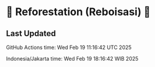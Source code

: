 
# 🌳 Reforestation (Reboisasi) 🌲

## Last Updated

GitHub Actions time: Wed Feb 19 11:16:42 UTC 2025

Indonesia/Jakarta time: Wed Feb 19 18:16:42 WIB 2025
